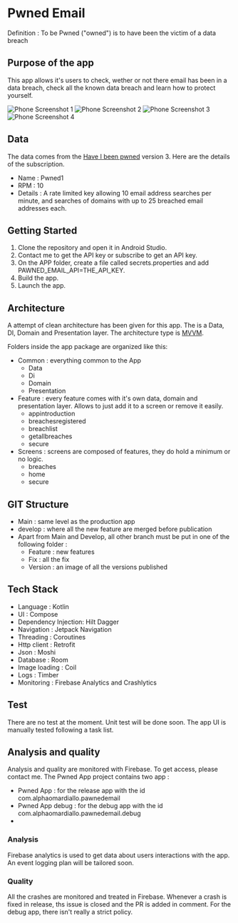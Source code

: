 # Pwned Email
Definition : To be Pwned ("owned") is to have been the victim of a data breach
## Purpose of the app
This app allows it's users to check, wether or not there email has been in a data breach, check all the known data breach and learn how to protect yourself.

![Phone Screenshot 1](https://github.com/AlphaOmarDiallo/PwnedEmail/assets/73855044/ac391275-dd6c-48d0-b2fa-6b4d785479ce)
![Phone Screenshot 2](https://github.com/AlphaOmarDiallo/PwnedEmail/assets/73855044/f5f490d7-0a69-49ce-8e27-d59073d035db)
![Phone Screenshot 3](https://github.com/AlphaOmarDiallo/PwnedEmail/assets/73855044/0c6597db-7d98-4e13-90ec-c8c2a937b81c)
![Phone Screenshot 4](https://github.com/AlphaOmarDiallo/PwnedEmail/assets/73855044/ea7af68f-7caf-4ce2-9af4-8d3be71061f8)

## Data
The data comes from the [Have I been pwned](https://haveibeenpwned.com/API/v3) version 3. Here are the details of the subscription.
* Name : Pwned1
* RPM : 10
* Details : A rate limited key allowing 10 email address searches per minute, and searches of domains with up to 25 breached email addresses each.

## Getting Started
1. Clone the repository and open it in Android Studio.
2. Contact me to get the API key or subscribe to get an API key.
3. On the APP folder, create a file called secrets.properties and add PAWNED_EMAIL_API=THE_API_KEY.
4. Build the app.
5. Launch the app.

## Architecture
A attempt of clean architecture has been given for this app. The is a Data, DI, Domain and Presentation layer. 
The architecture type is [MVVM](https://developer.android.com/topic/architecture).

Folders inside the app package are organized like this: 
* Common : everything common to the App
  * Data
  * Di
  * Domain
  * Presentation
* Feature : every feature comes with it's own data, domain and presentation layer. Allows to just add it to a screen or remove it easily.
  * appintroduction
  * breachesregistered
  * breachlist
  * getallbreaches
  * secure
* Screens : screens are composed of features, they do hold a minimum or no logic.
  * breaches
  * home
  * secure

## GIT Structure
* Main : same level as the production app
* develop : where all the new feature are merged before publication
* Apart from Main and Develop, all other branch must be put in one of the following folder :
  * Feature : new features
  * Fix : all the fix
  * Version : an image of all the versions published

## Tech Stack
* Language : Kotlin
* UI : Compose
* Dependency Injection: Hilt Dagger
* Navigation : Jetpack Navigation
* Threading : Coroutines
* Http client : Retrofit
* Json : Moshi
* Database : Room
* Image loading : Coil
* Logs : Timber
* Monitoring : Firebase Analytics and Crashlytics

## Test
There are no test at the moment. Unit test will be done soon. 
The app UI is manually tested following a task list.

## Analysis and quality
Analysis and quality are monitored with Firebase. To get access, please contact me. 
The Pwned App project contains two app : 
* Pwned App : for the release app with the id com.alphaomardiallo.pawnedemail
* Pwned App debug : for the debug app with the id com.alphaomardiallo.pawnedemail.debug
* 
### Analysis
Firebase analytics is used to get data about users interactions with the app.
An event logging plan will be tailored soon.

### Quality
All the crashes are monitored and treated in Firebase. Whenever a crash is fixed in release, ths issue is closed and the PR is added in comment.
For the debug app, there isn't really a strict policy. 
